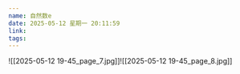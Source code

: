 ```yaml
---
name: 自然数e
date: 2025-05-12 星期一 20:11:59
link: 
tags:
---
```

![[2025-05-12 19-45_page_7.jpg]]![[2025-05-12 19-45_page_8.jpg]]
